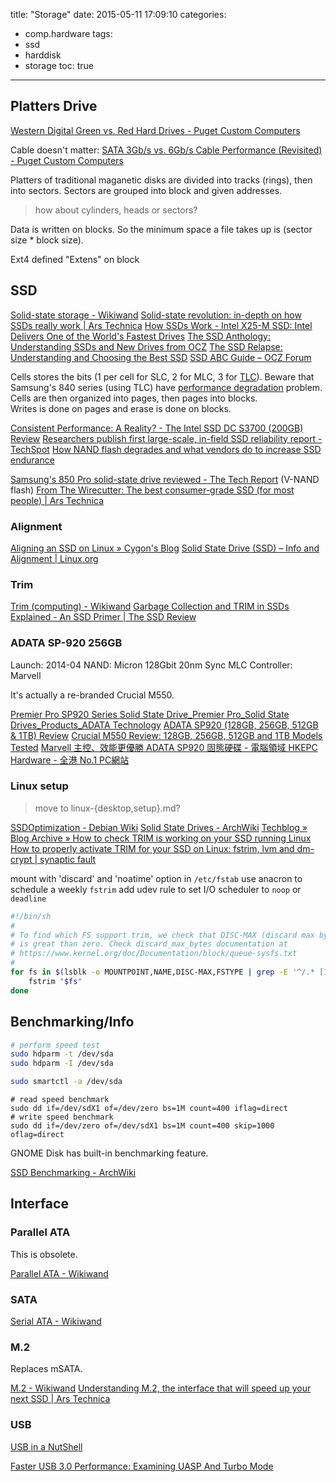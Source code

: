 title: "Storage"
date: 2015-05-11 17:09:10
categories:
- comp.hardware
tags:
- ssd
- harddisk
- storage
toc: true
---

## Platters Drive

[Western Digital Green vs. Red Hard Drives - Puget Custom Computers](https://www.pugetsystems.com/labs/articles/Western-Digital-Green-vs-Red-Hard-Drives-602/)

Cable doesn't matter:
[SATA 3Gb/s vs. 6Gb/s Cable Performance (Revisited) - Puget Custom Computers](https://www.pugetsystems.com/labs/articles/SATA-3Gb-s-vs-6Gb-s-Cable-Performance-Revisited-183/)

Platters of traditional maganetic disks are divided into tracks (rings), then into sectors. Sectors are grouped into block and given addresses.
> how about cylinders, heads or sectors?

Data is written on blocks. So the minimum space a file takes up is (sector size * block size).

Ext4 defined "Extens" on block 

## SSD

[Solid-state storage - Wikiwand](http://www.wikiwand.com/en/Solid-state_storage)
[Solid-state revolution: in-depth on how SSDs really work | Ars Technica](http://arstechnica.com/information-technology/2012/06/inside-the-ssd-revolution-how-solid-state-disks-really-work/)
[How SSDs Work - Intel X25-M SSD: Intel Delivers One of the World's Fastest Drives](http://www.anandtech.com/show/2614/2)
[The SSD Anthology: Understanding SSDs and New Drives from OCZ](http://www.anandtech.com/print/2738)
[The SSD Relapse: Understanding and Choosing the Best SSD](http://anandtech.com/print/2829)
[SSD ABC Guide – OCZ Forum](http://oczforum.com/staff/meander/OCZ_SSD_ABC_Guide.pdf)

Cells stores the bits (1 per cell for SLC, 2 for MLC, 3 for [TLC](http://www.anandtech.com/show/5067/understanding-tlc-nand)). Beware that Samsung's 840 series (using TLC) have [performance degradation](http://www.techspot.com/article/997-samsung-ssd-read-performance-degradation/) problem.  
Cells are then organized into pages, then pages into blocks.  
Writes is done on pages and erase is done on blocks.

[Consistent Performance: A Reality? - The Intel SSD DC S3700 (200GB) Review](http://www.anandtech.com/show/6433/intel-ssd-dc-s3700-200gb-review/3)
[Researchers publish first large-scale, in-field SSD reliability report - TechSpot](http://www.techspot.com/news/61090-researchers-publish-first-large-scale-field-ssd-reliability.html)
[How NAND flash degrades and what vendors do to increase SSD endurance](http://searchsolidstatestorage.techtarget.com/podcast/How-NAND-flash-degrades-and-what-vendors-do-to-increase-SSD-endurance)

[Samsung's 850 Pro solid-state drive reviewed - The Tech Report](http://techreport.com/review/26701/samsung-850-pro-solid-state-drive-reviewed) (V-NAND flash)
[From The Wirecutter: The best consumer-grade SSD (for most people) | Ars Technica](http://arstechnica.com/gadgets/2015/04/from-the-wirecutter-the-best-consumer-grade-ssd-for-most-people/)

### Alignment

[Aligning an SSD on Linux » Cygon's Blog](http://blog.nuclex-games.com/2009/12/aligning-an-ssd-on-linux/)
[Solid State Drive (SSD) – Info and Alignment | Linux.org](http://www.linux.org/threads/solid-state-drive-ssd-%E2%80%93-info-and-alignment.6572/)

### Trim

[Trim (computing) - Wikiwand](http://www.wikiwand.com/en/Trim_%28computing%29)
[Garbage Collection and TRIM in SSDs Explained - An SSD Primer | The SSD Review](http://www.thessdreview.com/daily-news/latest-buzz/garbage-collection-and-trim-in-ssds-explained-an-ssd-primer/)

### ADATA SP-920 256GB

Launch: 2014-04
NAND: Micron 128Gbit 20nm Sync MLC
Controller: Marvell

It's actually a re-branded Crucial M550.

[Premier Pro SP920 Series Solid State Drive_Premier Pro_Solid State Drives_Products_ADATA Technology](http://www.adata.com/us/ssd/feature/286)
[ADATA SP920 (128GB, 256GB, 512GB & 1TB) Review](http://www.anandtech.com/show/7908/adata-sp920-128gb-256gb-512gb-1tb-review)
[Crucial M550 Review: 128GB, 256GB, 512GB and 1TB Models Tested](http://www.anandtech.com/show/7864/crucial-m550-review-128gb-256gb-512gb-and-1tb-models-tested)
[Marvell 主控、效能更優勝 ADATA SP920 固態硬碟 - 電腦領域 HKEPC Hardware - 全港 No.1 PC網站](http://www.hkepc.com/11176)

### Linux setup

> move to linux-{desktop,setup}.md?

[SSDOptimization - Debian Wiki](https://wiki.debian.org/SSDOptimization)
[Solid State Drives - ArchWiki](https://wiki.archlinux.org/index.php/Solid_State_Drives)
[Techblog » Blog Archive » How to check TRIM is working on your SSD running Linux](http://andyduffell.com/techblog/?p=852)
[How to properly activate TRIM for your SSD on Linux: fstrim, lvm and dm-crypt | synaptic fault](http://blog.neutrino.es/2013/howto-properly-activate-trim-for-your-ssd-on-linux-fstrim-lvm-and-dmcrypt/)

mount with 'discard' and 'noatime' option in `/etc/fstab`
use anacron to schedule a weekly `fstrim`
add udev rule to set I/O scheduler to `noop` or `deadline`

```sh
#!/bin/sh
#
# To find which FS support trim, we check that DISC-MAX (discard max bytes)
# is great than zero. Check discard_max_bytes documentation at
# https://www.kernel.org/doc/Documentation/block/queue-sysfs.txt
#
for fs in $(lsblk -o MOUNTPOINT,NAME,DISC-MAX,FSTYPE | grep -E '^/.* [1-9]+.* ' | awk '{print $1}'); do
    fstrim "$fs"
done
```

## Benchmarking/Info

```sh
# perform speed test
sudo hdparm -t /dev/sda
sudo hdparm -I /dev/sda
```

```sh
sudo smartctl -a /dev/sda
```

```
# read speed benchmark
sudo dd if=/dev/sdX1 of=/dev/zero bs=1M count=400 iflag=direct
# write speed benchmark
sudo dd if=/dev/zero of=/dev/sdX1 bs=1M count=400 skip=1000 oflag=direct
```

GNOME Disk has built-in benchmarking feature.

[SSD Benchmarking - ArchWiki](https://wiki.archlinux.org/index.php/SSD_Benchmarking)

## Interface

### Parallel ATA

This is obsolete.

[Parallel ATA - Wikiwand](http://www.wikiwand.com/en/Parallel_ATA)

### SATA

[Serial ATA - Wikiwand](http://www.wikiwand.com/en/Serial_ATA)

### M.2

Replaces mSATA.

[M.2 - Wikiwand](http://www.wikiwand.com/en/M.2)
[Understanding M.2, the interface that will speed up your next SSD | Ars Technica](http://arstechnica.com/gadgets/2015/02/understanding-m-2-the-interface-that-will-speed-up-your-next-ssd/)

### USB

[USB in a NutShell](http://www.beyondlogic.org/usbnutshell/usb1.shtml)

[Faster USB 3.0 Performance: Examining UASP And Turbo Mode](http://www.tomshardware.com/print/usb-3-uas-turbo,reviews-3215.html)



